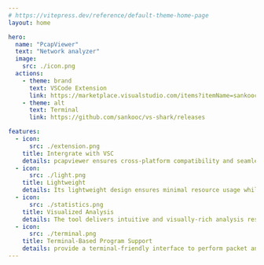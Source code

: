 ```yaml
---
# https://vitepress.dev/reference/default-theme-home-page
layout: home

hero:
  name: "PcapViewer"
  text: "Network analyzer"
  image:
    src: ./icon.png
  actions:
    - theme: brand
      text: VSCode Extension
      link: https://marketplace.visualstudio.com/items?itemName=sankooc.pcapviewer
    - theme: alt
      text: Terminal
      link: https://github.com/sankooc/vs-shark/releases

features:
  - icon:
      src: ./extension.png
    title: Intergrate with VSC
    details: pcapviewer ensures cross-platform compatibility and seamless integration into the popular developer workflow.
  - icon:
      src: ./light.png
    title: Lightweight 
    details: Its lightweight design ensures minimal resource usage while maintaining efficient functionality.
  - icon:
      src: ./statistics.png
    title: Visualized Analysis
    details: The tool delivers intuitive and visually-rich analysis results, simplifying the process of understanding complex packet data.
  - icon:
      src: ./terminal.png
    title: Terminal-Based Program Support
    details: provide a terminal-friendly interface to perform packet analysis directly from the command line.
---
```


